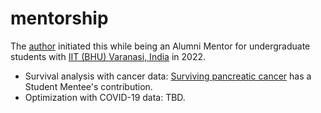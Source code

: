 # mentorship
The [author](mailto:yadevinit@gmail.com) initiated this while being an Alumni Mentor for undergraduate students with [IIT (BHU) Varanasi, India](https://saic.iitbhu.ac.in/) in 2022.
-  Survival analysis with cancer data: [Surviving pancreatic cancer](https://github.com/Anchaliya75/Pancreatic-Cancer-Research-Paper-Implementation#pancreatic-cancer) has a Student Mentee's contribution.
-  Optimization with COVID-19 data: TBD.

